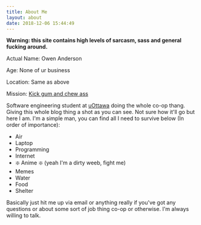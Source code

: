 ```yaml
---
title: About Me
layout: about
date: 2018-12-06 15:44:49
---
```


**Warning: this site contains high levels of sarcasm, sass and general fucking around.**

Actual Name: Owen Anderson

Age: None of ur business

Location: Same as above

Mission: [Kick gum and chew ass](/assets/dukekickem.jpg)

Software engineering student at [uOttawa](https://www.uottawa.ca/en) doing the whole co-op thang. Giving this whole blog thing a shot as you can see. Not sure how it'll go but here I am. I'm a simple man, you can find all I need to survive below (In order of importance): 

- Air
- Laptop
- Programming
- Internet
- :sparkle: Anime :sparkle: (yeah I'm a dirty weeb, fight me) 
- Memes
- Water
- Food
- Shelter

Basically just hit me up via email or anything really if you've got any questions or about some sort of job thing co-op or otherwise. I'm always willing to talk.
